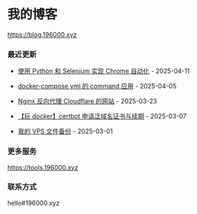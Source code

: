 # 我的博客

https://blog.196000.xyz


### 最近更新

<!-- blog start -->
- [使用 Python 和 Selenium 实现 Chrome 自动化](https://blog.196000.xyz/2025/2025-04-11-develop-python-selenium-chrome.html) - 2025-04-11

- [docker-compose.yml 的 command 应用](https://blog.196000.xyz/2025/2025-04-05-develop-docker-compose-command.html) - 2025-04-05

- [Nginx 反向代理 Cloudflare 的网站](https://blog.196000.xyz/2025/2025-03-23-develop-nginx-proxy-cloudflare.html) - 2025-03-23

- [【玩 docker】certbot 申请泛域名证书与续期](https://blog.196000.xyz/2025/2025-03-07-docker-certbot-dns-cloudflare.html) - 2025-03-07

- [我的 VPS 文件备份](https://blog.196000.xyz/2025/2025-03-01-develop-vps-app-backup.html) - 2025-03-01
<!-- blog end -->

### 更多服务

https://tools.196000.xyz


### 联系方式

hello#196000.xyz
